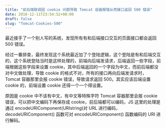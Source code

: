 ```yaml
---
title: "前后端联调因 cookie 问题导致 Tomcat 容器报错从而接口返回 500 错误"
date: 2018-12-11T23:54:52+08:00
draft: false
slug: "Tomcat-Cookies-500"
---
```


最近接手了一个别人写的系统，发现所有有和后端接口交互的页面接口都会返回 500 错误。

经过一番排查，最终发现这个系统最近加了个登陆逻辑，这个登陆是有和后端交互的，这个系统登陆当时是这样处理的，前端向后端发请求，后端返回一些字段，前端根据这些字段来设置 cookie，其中后端返回的一个字段为中文，而前后端都没对中文做处理，导致 cookie 的格式不对，所有的接口再向后端发请求时，Tomcat 容器那里会报 cookie 错误，导致请求返回 500。其实应该后端设置 cookie 的，前端设置 cookie 还得一个一个得设置。

原因是 cookie 中不该有中文，有中文等特殊字符 Tomcat 容器那里会报 cookie 错误，可以把中文编码下再保存成 cookie，前后端都可以编码，JS 这里的处理是通过 encodeURIComponent(URIstring)对 URL 进行编码，decodeURIComponent() 函数可对 encodeURIComponent() 函数编码的 URI 进行解码。
